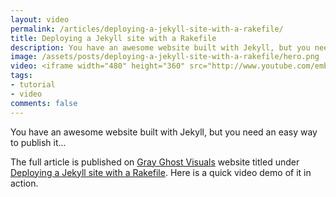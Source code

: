 ```yaml
---
layout: video
permalink: /articles/deploying-a-jekyll-site-with-a-rakefile/
title: Deploying a Jekyll site with a Rakefile
description: You have an awesome website built with Jekyll, but you need an easy way to publish it.
image: /assets/posts/deploying-a-jekyll-site-with-a-rakefile/hero.png
video: <iframe width="480" height="360" src="http://www.youtube.com/embed/MJrX-FKj3uY" frameborder="0" allowfullscreen="allowfullscreen">&nbsp;</iframe>
tags:
- tutorial
- video
comments: false
---
```


<!-- <div class="hero">{% image posts/deploying-a-jekyll-site-with-a-rakefile/hero.png %}</div> -->

<p>You have an awesome website built with Jekyll, but you need an easy way to publish it...</p>

<p>The full article is published on <a href="http://grayghostvisuals.com">Gray Ghost Visuals</a> website titled under <a href="http://blog.grayghostvisuals.com/workflow/deploying-jekyll-with-rake/">Deploying a Jekyll site with a Rakefile</a>. Here is a quick video demo of it in action.</p>
